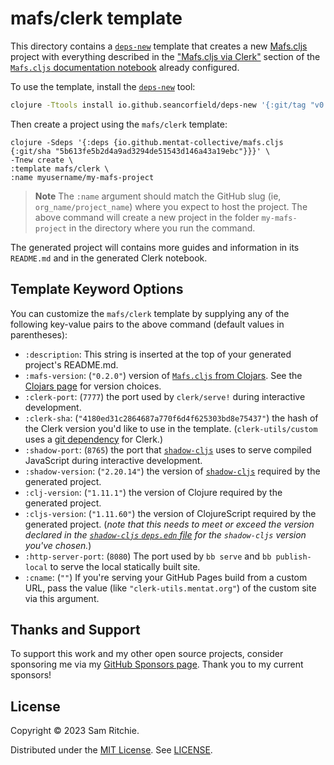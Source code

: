 # mafs/clerk template

This directory contains a [`deps-new`][deps-new-url] template that creates a new
[Mafs.cljs][mafs-cljs-url] project with everything described in the ["Mafs.cljs
via Clerk"](https://mafs.mentat.org/#mafs.cljs-via-clerk) section of the
[`Mafs.cljs` documentation notebook][mafs-cljs-url] already configured.

To use the template, install the [`deps-new`][deps-new-url] tool:

```sh
clojure -Ttools install io.github.seancorfield/deps-new '{:git/tag "v0.4.13"}' :as new
```

Then create a project using the `mafs/clerk` template:

```
clojure -Sdeps '{:deps {io.github.mentat-collective/mafs.cljs {:git/sha "5b613fe5b2d4a9ad3294de51543d146a43a19ebc"}}}' \
-Tnew create \
:template mafs/clerk \
:name myusername/my-mafs-project
```

> **Note**
> The `:name` argument should match the GitHub slug (ie,
> `org_name/project_name`) where you expect to host the project. The above
> command will create a new project in the folder `my-mafs-project` in the
> directory where you run the command.

The generated project will contains more guides and information in its
`README.md` and in the generated Clerk notebook.

## Template Keyword Options

You can customize the `mafs/clerk` template by supplying any of the
following key-value pairs to the above command (default values in parentheses):

- `:description`: This string is inserted at the top of your generated project's
  README.md.
- `:mafs-version`: (`"0.2.0"`) version of [`Mafs.cljs` from
  Clojars][clojars-url]. See the [Clojars page][clojars-url] for version
  choices.
- `:clerk-port`: (`7777`) the port used by `clerk/serve!` during interactive
  development.
- `:clerk-sha`: (`"4180ed31c2864687a770f6d4f625303bd8e75437"`) the hash of the
  Clerk version you'd like to use in the template. (`clerk-utils/custom` uses a
  [git dependency](https://clojure.org/news/2018/01/05/git-deps) for Clerk.)
- `:shadow-port`: (`8765`) the port that [`shadow-cljs`][shadow-url] uses to
  serve compiled JavaScript during interactive development.
- `:shadow-version`: (`"2.20.14"`) the version of [`shadow-cljs`][shadow-url]
  required by the generated project.
- `:clj-version`: (`"1.11.1"`) the version of Clojure required by the generated
  project.
- `:cljs-version`: (`"1.11.60"`) the version of ClojureScript required by the
  generated project. (_note that this needs to meet or exceed the version
  declared in the [`shadow-cljs` `deps.edn`
  file](https://github.com/thheller/shadow-cljs/blob/master/deps.edn) for the
  `shadow-cljs` version you've chosen._)
- `:http-server-port`: (`8080`) The port used by `bb serve` and `bb
  publish-local` to serve the local statically built site.
- `:cname`: (`""`) If you're serving your GitHub Pages build from a custom URL,
  pass the value (like `"clerk-utils.mentat.org"`) of the custom site via this
  argument.

## Thanks and Support

To support this work and my other open source projects, consider sponsoring me
via my [GitHub Sponsors page](https://github.com/sponsors/sritchie). Thank you
to my current sponsors!

## License

Copyright © 2023 Sam Ritchie.

Distributed under the [MIT License](LICENSE). See [LICENSE](LICENSE).

[clojars-url]: https://clojars.org/org.mentat/mafs.cljs
[clerk-url]: https://clerk.vision
[mafs-cljs-url]: https://mafs.mentat.org
[deps-new-url]: https://github.com/seancorfield/deps-new
[shadow-url]: https://shadow-cljs.github.io/docs/UsersGuide.html
